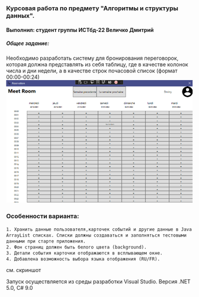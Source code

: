 ﻿### Курсовая работа по предмету "Алгоритмы и структуры данных".
#### Выполнил: студент группы ИСТбд-22 Величко Дмитрий

##### Общее задание:
Необходимо разработать систему для бронирования переговорок, которая должна представлять из себя таблицу, где в качестве колонок числа и дни недели, а в качестве строк почасовой список (формат 00:00-00:24)
![alt image](Resources/img/main.png)

### Особенности варианта:
	1. Хранить данные пользователя,карточек событий и другие данные в Java ArrayList списках. Списки должны создаваться и заполняться тестовыми данными при старте приложения.
	2. Фон страниц должен быть белого цвета (background).
	3. Детали события карточки отображаются в всплывающем окне.
	4. Добавлена возможность выбора языка отображения (RU/FR).
 см. скриншот

Запуск осуществляется из среды разработки Visual Studio. Версия .NET 5.0, C# 9.0